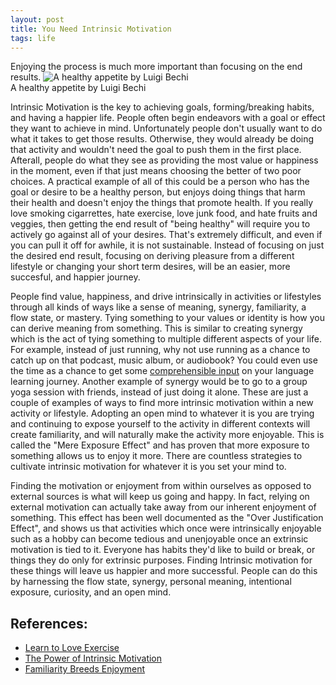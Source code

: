 ```yaml
---
layout: post
title: You Need Intrinsic Motivation
tags: life
---
```


Enjoying the process is much more important than focusing on the end results.
![A healthy appetite by Luigi Bechi](https://upload.wikimedia.org/wikipedia/commons/thumb/9/97/Luigi_Bechi_A_healthy_appetite.jpg/494px-Luigi_Bechi_A_healthy_appetite.jpg?20221126131752)  
A healthy appetite by Luigi Bechi

Intrinsic Motivation is the key to achieving goals, forming/breaking habits, and having a happier life. People often begin endeavors with a goal or effect they want to achieve in mind. Unfortunately people don't usually want to do what it takes to get those results. Otherwise, they would already be doing that activity and wouldn't need the goal to push them in the first place. Afterall, people do what they see as providing the most value or happiness in the moment, even if that just means choosing the better of two poor choices. A practical example of all of this could be a person who has the goal or desire to be a healthy person, but enjoys doing things that harm their health and doesn't enjoy the things that promote health. If you really love smoking cigarrettes, hate exercise, love junk food, and hate fruits and veggies, then getting the end result of "being healthy" will require you to actively go against all of your desires. That's extremely difficult, and even if you can pull it off for awhile, it is not sustainable. Instead of focusing on just the desired end result, focusing on deriving pleasure from a different lifestyle or changing your short term desires, will be an easier, more succesful, and happier journey. 

People find value, happiness, and drive intrinsically in activities or lifestyles through all kinds of ways like a sense of meaning, synergy, familiarity, a flow state, or mastery. Tying something to your values or identity is how you can derive meaning from something. This is similar to creating synergy which is the act of tying something to multiple different aspects of your life. For example, instead of just running, why not use running as a chance to catch up on that podcast, music album, or audiobook? You could even use the time as a chance to get some [comprehensible input](https://comprehensibleinputwiki.org/wiki/Main_Page) on your language learning journey. Another example of synergy would be to go to a group yoga session with friends, instead of just doing it alone. These are just a couple of examples of ways to find more intrinsic motivation within a new activity or lifestyle. Adopting an open mind to whatever it is you are trying and continuing to expose yourself to the activity in different contexts will create familiarity, and will naturally make the activity more enjoyable. This is called the "Mere Exposure Effect" and has proven that more exposure to something allows us to enjoy it more. There are countless strategies to cultivate intrinsic motivation for whatever it is you set your mind to. 

Finding the motivation or enjoyment from within ourselves as opposed to external sources is what will keep us going and happy. In fact, relying on external motivation can actually take away from our inherent enjoyment of something. This effect has been well documented as the "Over Justification Effect", and shows us that activities which once were intrinsically enjoyable such as a hobby can become tedious and unenjoyable once an extrinsic motivation is tied to it. Everyone has habits they'd like to build or break, or things they do only for extrinsic purposes. Finding Intrinsic motivation for these things will leave us happier and more successful. People can do this by harnessing the flow state, synergy, personal meaning, intentional exposure, curiosity, and an open mind.

## References:

- [Learn to Love Exercise ](https://www.psychologytoday.com/us/articles/200001/learn-love-exercise)
- [The Power of Intrinsic Motivation](https://www.psychologytoday.com/us/blog/mind-brain-and-value/202101/the-power-intrinsic-motivation)
- [Familiarity Breeds Enjoyment](https://www.psychologytoday.com/us/blog/sapient-nature/201201/familiarity-breeds-enjoyment)